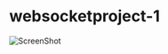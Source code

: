 # websocketproject-1


![ScreenShot](https://raw.github.com/Isasand/websocketproject-1/master/dashboard1.png)
